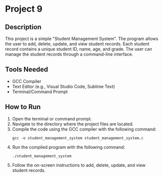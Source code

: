 # Project 9

## Description

This project is a simple "Student Management System". The program allows the user to add, delete, update, and view student records. Each student record contains a unique student ID, name, age, and grade. The user can manage the student records through a command-line interface.

## Tools Needed

- GCC Compiler
- Text Editor (e.g., Visual Studio Code, Sublime Text)
- Terminal/Command Prompt

## How to Run

1. Open the terminal or command prompt.
2. Navigate to the directory where the project files are located.
3. Compile the code using the GCC compiler with the following command:
   ```
   gcc -o student_management_system student_management_system.c
   ```
4. Run the compiled program with the following command:
   ```
   ./student_management_system
   ```
5. Follow the on-screen instructions to add, delete, update, and view student records.
